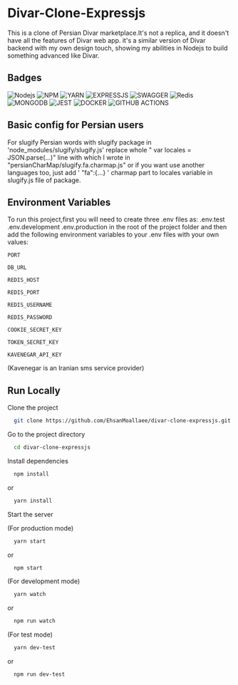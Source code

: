 # Divar-Clone-Expressjs

This is a clone of Persian Divar marketplace.It's not a replica, and it doesn't have all the features of Divar web app. it's a similar version of Divar backend with my own design touch, showing my abilities in Nodejs to build something advanced like Divar.

## Badges

![Nodejs](https://img.shields.io/badge/Node%20js-339933?style=for-the-badge&logo=nodedotjs&logoColor=white)
![NPM](https://img.shields.io/badge/npm-CB3837?style=for-the-badge&logo=npm&logoColor=white)
![YARN](https://img.shields.io/badge/Yarn-2C8EBB?style=for-the-badge&logo=yarn&logoColor=white)
![EXPRESSJS](https://img.shields.io/badge/Express%20js-000000?style=for-the-badge&logo=express&logoColor=white)
![SWAGGER](https://img.shields.io/badge/Swagger-85EA2D?style=for-the-badge&logo=Swagger&logoColor=white)
![Redis](https://img.shields.io/badge/redis-%23DD0031.svg?&style=for-the-badge&logo=redis&logoColor=white)
![MONGODB](https://img.shields.io/badge/MongoDB-4EA94B?style=for-the-badge&logo=mongodb&logoColor=white)
![JEST](https://img.shields.io/badge/Jest-C21325?style=for-the-badge&logo=jest&logoColor=white)
![DOCKER](https://img.shields.io/badge/Docker-2CA5E0?style=for-the-badge&logo=docker&logoColor=white)
![GITHUB ACTIONS](https://img.shields.io/badge/GitHub_Actions-2088FF?style=for-the-badge&logo=github-actions&logoColor=white)

## Basic config for Persian users

For slugify Persian words with slugify package in 'node_modules/slugify/slugify.js' replace whole " var locales = JSON.parse(...)" line with which I wrote in "persianCharMap/slugify.fa.charmap.js" or if you want use another languages too, just add ' "fa":{...} ' charmap part to locales variable in slugify.js file of package.

## Environment Variables

To run this project,first you will need to create three .env files as:
.env.test
.env.development
.env.production
in the root of the project folder and then add the following environment variables to your .env files with your own values:

`PORT`

`DB_URL`

`REDIS_HOST`

`REDIS_PORT`

`REDIS_USERNAME`

`REDIS_PASSWORD`

`COOKIE_SECRET_KEY`

`TOKEN_SECRET_KEY`

`KAVENEGAR_API_KEY`

(Kavenegar is an Iranian sms service provider)

## Run Locally

Clone the project

```bash
  git clone https://github.com/EhsanMoallaee/divar-clone-expressjs.git
```

Go to the project directory

```bash
  cd divar-clone-expressjs
```

Install dependencies

```bash
  npm install
```

or

```bash
  yarn install
```

Start the server

(For production mode)

```bash
  yarn start
```

or

```bash
  npm start
```

(For development mode)

```bash
  yarn watch
```

or

```bash
  npm run watch
```

(For test mode)

```bash
  yarn dev-test
```

or

```bash
  npm run dev-test
```
